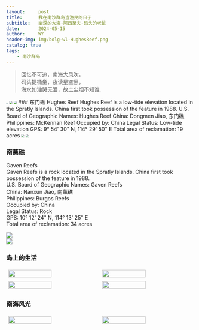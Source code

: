 ```yaml
---
layout:     post
title:      我在南沙群岛当渔民的日子
subtitle:   幽深的大海-阿西莫夫-码头的老鼠
date:       2024-05-15
author:     WY
header-img: img/bolg-wl-HughesReef.png
catalog: true
tags:
    - 南沙群岛
---  
```


>回忆不可追，南海大风吹，  
>码头提桶坐，夜读星空黑，  
>海水如油哭无泪，故土尘烟不知谁.  

<img src="https://nibilu.oss-cn-beijing.aliyuncs.com/NanshaIslands/IMG_2676.JPG" style="zoom:25%;" />  
<img src="https://nibilu.oss-cn-beijing.aliyuncs.com/NanshaIslands/20160322104114976.jpg" style="zoom:50%;" />  
<img src="https://nibilu.oss-cn-beijing.aliyuncs.com/NanshaIslands/%E4%B8%9C%E9%97%A8%E7%A4%81%E6%B5%B7%E5%9B%BE%E4%BD%8D%E7%BD%AE.png" style="zoom: 50%;" />  
### 东门礁  
Hughes Reef  
Hughes Reef is a low-tide elevation located in the Spratly Islands. China first took possession   of the feature in 1988.  
U.S. Board of Geographic Names: Hughes Reef  
China: Dongmen Jiao, 东门礁  
Philippines: McKennan Reef  
Occupied by: China  
Legal Status: Low-tide elevation  
GPS: 9° 54' 30" N, 114° 29' 50" E  
Total area of reclamation: 19 acres  

<img src="https://nibilu.oss-cn-beijing.aliyuncs.com/NanshaIslands/Hughes_1_21_16_R1C1.webp" style="zoom:50%;" />  
<img src="https://nibilu.oss-cn-beijing.aliyuncs.com/NanshaIslands/150415_hughes_02_28301573353_o.webp" style="zoom:50%;" />  

### 南薰礁  
Gaven Reefs  
Gaven Reefs is a rock located in the Spratly Islands. China first took possession of the feature in 1988.  
U.S. Board of Geographic Names: Gaven Reefs  
China: Nanxun Jiao, 南薰礁  
Philippines: Burgos Reefs  
Occupied by: China  
Legal Status: Rock  
GPS: 10° 12' 24" N, 114° 13' 25" E  
Total area of reclamation: 34 acres  

![](https://nibilu.oss-cn-beijing.aliyuncs.com/NanshaIslands/Gaven_6_22_17_R1C1.webp)  
![](https://nibilu.oss-cn-beijing.aliyuncs.com/NanshaIslands/20160212_gavens_reef_cu_s_28299252044_o-wm.webp)  

### 岛上的生活
<div style="display: flex; flex-wrap: wrap; justify-content: center;">
    <img src="https://nibilu.oss-cn-beijing.aliyuncs.com/NanshaIslands/IMG_2909.JPG" style="width: 48%; margin: 1%;" />
    <img src="https://nibilu.oss-cn-beijing.aliyuncs.com/NanshaIslands/IMG_2734.JPG" style="width: 48%; margin: 1%;" />
</div> 
<div style="display: flex; flex-wrap: wrap; justify-content: center;">
    <img src="https://nibilu.oss-cn-beijing.aliyuncs.com/NanshaIslands/IMG_2751.JPG" style="width: 48%; margin: 1%;" />
    <img src="https://nibilu.oss-cn-beijing.aliyuncs.com/NanshaIslands/IMG_2660.JPG" style="width: 48%; margin: 1%;" />
</div>  

### 南海风光
<div style="display: flex; flex-wrap: wrap; justify-content: center;">
    <img src="https://nibilu.oss-cn-beijing.aliyuncs.com/NanshaIslands/IMG_2897.JPG" style="width: 48%; margin: 1%;" />
    <img src="https://nibilu.oss-cn-beijing.aliyuncs.com/NanshaIslands/IMG_2902.JPG" style="width: 48%; margin: 1%;" />
</div> 

